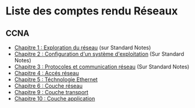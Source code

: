 # Liste des comptes rendu Réseaux

## CCNA

* [Chapitre 1 : Exploration du réseau](./Exploration-du-réseau.md) (sur Standard Notes)
* [Chapitre 2 : Configuration d'un système d'exploitation](./Configuration-d'un-système-d'exploitation-réseau.md) (Sur Standard Notes)
* [Chapitre 3 : Protocoles et communication réseau](./protocoles-et-communication-réseau.md) (Sur Standard Notes)
* [Chapitre 4 : Accés réseau](./Acces-reseau.md)
* [Chapitre 5 : Téchnologie Ethernet](./Technologie-Ethernet.md)
* [Chapitre 6 : Couche réseau](./Couche-reseau.md)
* [Chapitre 9 : Couche transport](./Couche-transport.md)
* [Chapitre 10 : Couche application](./Couche-application.md)
